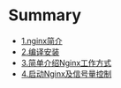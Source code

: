 # Summary

* [1.nginx简介](README.md)
* [2.编译安装](chapter1.md)
* [3.简单介绍Nginx工作方式](3jian-dan-jie-shao-nginx-gong-zuo-fang-shi.md)
* [4.启动Nginx及信号量控制](3qi-dong-nginx-ji-xin-hao-liang-kong-zhi.md)

